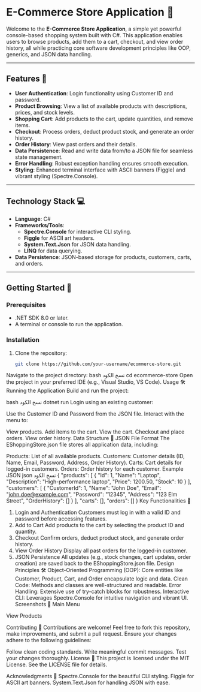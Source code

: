 # E-Commerce Store Application 🛒

Welcome to the **E-Commerce Store Application**, a simple yet powerful console-based shopping system built with C#. This application enables users to browse products, add them to a cart, checkout, and view order history, all while practicing core software development principles like OOP, generics, and JSON data handling.

---

## Features 🎯

- **User Authentication**: Login functionality using Customer ID and password.
- **Product Browsing**: View a list of available products with descriptions, prices, and stock levels.
- **Shopping Cart**: Add products to the cart, update quantities, and remove items.
- **Checkout**: Process orders, deduct product stock, and generate an order history.
- **Order History**: View past orders and their details.
- **Data Persistence**: Read and write data from/to a JSON file for seamless state management.
- **Error Handling**: Robust exception handling ensures smooth execution.
- **Styling**: Enhanced terminal interface with ASCII banners (Figgle) and vibrant styling (Spectre.Console).

---

## Technology Stack 💻

- **Language**: C#
- **Frameworks/Tools**:
  - **Spectre.Console** for interactive CLI styling.
  - **Figgle** for ASCII art headers.
  - **System.Text.Json** for JSON data handling.
  - **LINQ** for data querying.
- **Data Persistence**: JSON-based storage for products, customers, carts, and orders.

---

## Getting Started 🚀

### Prerequisites
- .NET SDK 8.0 or later.
- A terminal or console to run the application.

### Installation
1. Clone the repository:
   ```bash
   git clone https://github.com/your-username/ecommerce-store.git
Navigate to the project directory:
bash
نسخ الكود
cd ecommerce-store
Open the project in your preferred IDE (e.g., Visual Studio, VS Code).
Usage 🛠️
Running the Application
Build and run the project:

bash
نسخ الكود
dotnet run
Login using an existing customer:

Use the Customer ID and Password from the JSON file.
Interact with the menu to:

View products.
Add items to the cart.
View the cart.
Checkout and place orders.
View order history.
Data Structure 📂
JSON File Format
The EShoppingStore.json file stores all application data, including:

Products: List of all available products.
Customers: Customer details (ID, Name, Email, Password, Address, Order History).
Carts: Cart details for logged-in customers.
Orders: Order history for each customer.
Example JSON
json
نسخ الكود
{
  "products": [
    {
      "Id": 1,
      "Name": "Laptop",
      "Description": "High-performance laptop",
      "Price": 1200.50,
      "Stock": 10
    }
  ],
  "customers": [
    {
      "CustomerId": 1,
      "Name": "John Doe",
      "Email": "john.doe@example.com",
      "Password": "12345",
      "Address": "123 Elm Street",
      "OrderHistory": []
    }
  ],
  "carts": [],
  "orders": []
}
Key Functionalities 🔑
1. Login and Authentication
Customers must log in with a valid ID and password before accessing features.
2. Add to Cart
Add products to the cart by selecting the product ID and quantity.
3. Checkout
Confirm orders, deduct product stock, and generate order history.
4. View Order History
Display all past orders for the logged-in customer.
5. JSON Persistence
All updates (e.g., stock changes, cart updates, order creation) are saved back to the EShoppingStore.json file.
Design Principles 🛠️
Object-Oriented Programming (OOP): Core entities like Customer, Product, Cart, and Order encapsulate logic and data.
Clean Code: Methods and classes are well-structured and readable.
Error Handling: Extensive use of try-catch blocks for robustness.
Interactive CLI: Leverages Spectre.Console for intuitive navigation and vibrant UI.
Screenshots 📸
Main Menu

View Products

Contributing 🤝
Contributions are welcome! Feel free to fork this repository, make improvements, and submit a pull request. Ensure your changes adhere to the following guidelines:

Follow clean coding standards.
Write meaningful commit messages.
Test your changes thoroughly.
License 📜
This project is licensed under the MIT License. See the LICENSE file for details.

Acknowledgments 🙌
Spectre.Console for the beautiful CLI styling.
Figgle for ASCII art banners.
System.Text.Json for handling JSON with ease.
